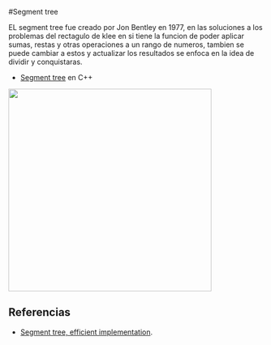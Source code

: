 #Segment tree

EL segment tree fue creado por Jon Bentley en 1977, en las soluciones a los problemas del rectagulo de klee en si tiene la funcion de poder aplicar sumas, restas y otras operaciones a un rango de numeros, tambien se puede cambiar a estos y actualizar los resultados se enfoca en la idea de dividir y conquistaras.
* [Segment tree](https://github.com/Lutyvr02/Algoritmica/blob/main/Contenidos/Segment_tree/Segment_tree.cpp) en C++
<img src="https://user-images.githubusercontent.com/101956531/193722579-7a410187-8d96-49e8-b746-023d0f4b96c5.png" width="400">

## Referencias
* [Segment tree, efficient implementation](https://www.geeksforgeeks.org/segment-tree-efficient-implementation/?ref=lbp).



